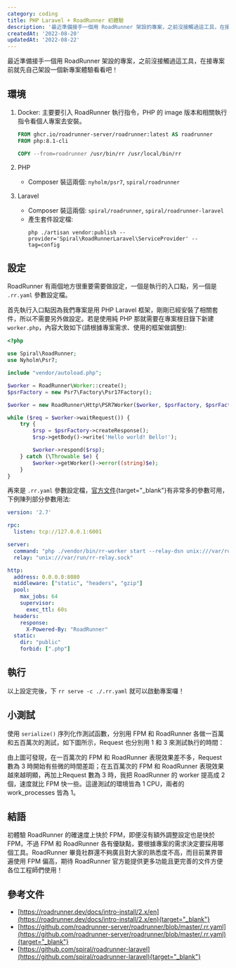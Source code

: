 ```yaml
---
category: coding
title: PHP Laravel + RoadRunner 初體驗
description: '最近準備接手一個用 RoadRunner 架設的專案，之前沒接觸過這工具，在接專案前就先自己架設一個新專案'
createdAt: '2022-08-20'
updatedAt: '2022-08-22'
---
```


最近準備接手一個用 RoadRunner 架設的專案，之前沒接觸過這工具，在接專案前就先自己架設一個新專案體驗看看吧！

## 環境

1. Docker: 主要要引入 RoadRunner 執行指令，PHP 的 image 版本和相關執行指令看個人專案去安裝。
    ```dockerfile
    FROM ghcr.io/roadrunner-server/roadrunner:latest AS roadrunner
    FROM php:8.1-cli
    
    COPY --from=roadrunner /usr/bin/rr /usr/local/bin/rr
    ```

2. PHP
   * Composer 裝這兩個:
      `nyholm/psr7`, `spiral/roadrunner`
3. Laravel 
   * Composer 裝這兩個:
      `spiral/roadrunner`, `spiral/roadrunner-laravel`
   * 產生套件設定檔:
     ```shell
     php ./artisan vendor:publish --provider='Spiral\RoadRunnerLaravel\ServiceProvider' --tag=config
     ```

## 設定

RoadRunner 有兩個地方很重要需要做設定，一個是執行的入口點，另一個是 `.rr.yaml` 參數設定檔。

首先執行入口點因為我們專案是用 PHP Laravel 框架，剛剛已經安裝了相關套件，所以不需要另外做設定。若是使用純 PHP 那就需要在專案根目錄下新建 `worker.php`，內容大致如下(請根據專案需求、使用的框架做調整):
```php
<?php

use Spiral\RoadRunner;
use Nyholm\Psr7;

include "vendor/autoload.php";

$worker = RoadRunner\Worker::create();
$psrFactory = new Psr7\Factory\Psr17Factory();

$worker = new RoadRunner\Http\PSR7Worker($worker, $psrFactory, $psrFactory, $psrFactory);

while ($req = $worker->waitRequest()) {
    try {
        $rsp = $psrFactory->createResponse();
        $rsp->getBody()->write('Hello world! Bello!');

        $worker->respond($rsp);
    } catch (\Throwable $e) {
        $worker->getWorker()->error((string)$e);
    }
}
```

再來是 `.rr.yaml` 參數設定檔，[官方文件](https://github.com/roadrunner-server/roadrunner/blob/master/.rr.yaml){target="_blank"}有非常多的參數可用，下例陳列部分參數用法:
```yaml
version: '2.7'

rpc:
  listen: tcp://127.0.0.1:6001

server:
  command: "php ./vendor/bin/rr-worker start --relay-dsn unix:///var/run/rr-relay.sock"
  relay: "unix:///var/run/rr-relay.sock"

http:
  address: 0.0.0.0:8080
  middleware: ["static", "headers", "gzip"]
  pool:
    max_jobs: 64
    supervisor:
      exec_ttl: 60s
  headers:
    response:
      X-Powered-By: "RoadRunner"
  static:
    dir: "public"
    forbid: [".php"]

```

## 執行
以上設定完後，下 `rr serve -c ./.rr.yaml` 就可以啟動專案囉！

## 小測試
使用 `serialize()` 序列化作測試函數，分別用 FPM 和 RoadRunner 各做一百萬和五百萬次的測試，如下圖所示，Request 也分別用 1 和 3 來測試執行的時間：

<markdown-img src="articles/php-laravel-roadrunner-first-experience-1.png"></markdown-img>

由上圖可發現，在一百萬次的 FPM 和 RoadRunner 表現效果差不多，Request 數為 3 時開始有些微的時間差距；在五百萬次的 FPM 和 RoadRunner 表現效果越來越明顯，再加上Request 數為 3 時，我把 RoadRunner 的 worker 提高成 2 個，速度就比 FPM 快一些。這邊測試的環境皆為 1 CPU，兩者的 work_processes 皆為 1。 

## 結語
初體驗 RoadRunner 的確速度上快於 FPM，即便沒有額外調整設定也是快於 FPM，不過 FPM 和 RoadRunner 各有優缺點，要根據專案的需求決定要採用哪個工具。RoadRunner 畢竟社群還不夠廣且對大家的熟悉度不高，而目前業界普遍使用 FPM 偏高，期待 RoadRunner 官方能提供更多功能且更完善的文件方便各位工程師們使用！

## 參考文件
* [https://roadrunner.dev/docs/intro-install/2.x/en](https://roadrunner.dev/docs/intro-install/2.x/en){target="_blank"}
* [https://github.com/roadrunner-server/roadrunner/blob/master/.rr.yaml](https://github.com/roadrunner-server/roadrunner/blob/master/.rr.yaml){target="_blank"}
* [https://github.com/spiral/roadrunner-laravel](https://github.com/spiral/roadrunner-laravel){target="_blank"}
